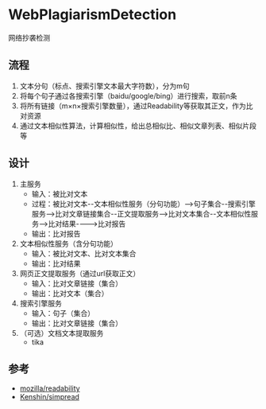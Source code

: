 # WebPlagiarismDetection

网络抄袭检测

## 流程

1. 文本分句（标点、搜索引擎文本最大字符数），分为m句
2. 将每个句子通过各搜索引擎（baidu/google/bing）进行搜索，取前n条
3. 将所有链接（m×n×搜索引擎数量），通过Readability等获取其正文，作为比对资源
4. 通过文本相似性算法，计算相似性，给出总相似比、相似文章列表、相似片段等

## 设计

1. 主服务
    * 输入：被比对文本
    * 过程：被比对文本--文本相似性服务（分句功能）-->句子集合--搜索引擎服务-->比对文章链接集合--正文提取服务-->比对文本集合--文本相似性服务-->比对结果---->比对报告
    * 输出：比对报告
2. 文本相似性服务（含分句功能）
    * 输入：被比对文本、比对文本集合
    * 输出：比对结果
3. 网页正文提取服务（通过url获取正文）
    * 输入：比对文章链接（集合）
    * 输出：比对文本（集合）
4. 搜索引擎服务
    * 输入：句子（集合）
    * 输出：比对文章链接（集合）
5. （可选）文档文本提取服务
    * tika

## 参考

* [mozilla/readability](https://github.com/mozilla/readability/)
* [Kenshin/simpread](https://github.com/Kenshin/simpread/)
